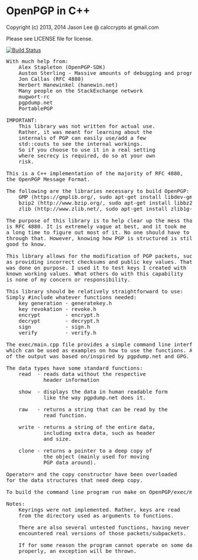 # OpenPGP in C++
Copyright (c) 2013, 2014 Jason Lee @ calccrypto at gmail.com

Please see LICENSE file for license.

[![Build Status](https://travis-ci.org/calccrypto/OpenPGP.svg?branch=master)](https://travis-ci.org/calccrypto/OpenPGP)
<pre>
With much help from:
    Alex Stapleton (OpenPGP-SDK)
    Auston Sterling - Massive amounts of debugging and programming help
    Jon Callas (RFC 4880)
    Herbert Hanewinkel (hanewin.net)
    Many people on the StackExchange network
    mugwort-rc
    pgpdump.net
    PortablePGP

IMPORTANT:
    This library was not written for actual use.
    Rather, it was meant for learning about the
    internals of PGP can easily use/add a few
    std::couts to see the internal workings.
    So if you choose to use it in a real setting
    where secrecy is required, do so at your own
    risk.

This is a C++ implementation of the majority of RFC 4880,
the OpenPGP Message Format.

The following are the libraries necessary to build OpenPGP:
    GMP (https://gmplib.org/, sudo apt-get install libdev-gmp, etc)
    bzip2 (http://www.bzip.org/, sudo apt-get install libbz2-dev, etc)
    zlib (http://www.zlib.net/, sudo apt-get install zlib1g-dev, etc)

The purpose of this library is to help clear up the mess that
is RFC 4880. It is extremely vague at best, and it took me
a long time to figure out most of it. No one should have to go
through that. However, knowing how PGP is structured is still
good to know.

This library allows for the modification of PGP packets, such
as providing incorrect checksums and public key values. That
was done on purpose. I used it to test keys I created with
known working values. What others do with this capability
is none of my concern or responsibility.

This library should be relatively straightforward to use:
Simply #include whatever functions needed:
    key generation - generatekey.h
    key revokation - revoke.h
    encrypt        - encrypt.h
    decrypt        - decrypt.h
    sign           - sign.h
    verify         - verify.h

The exec/main.cpp file provides a simple command line interface,
which can be used as examples on how to use the functions. A lot
of the output was based on/inspired by pgpdump.net and GPG.

The data types have some standard functions:
    read  - reads data without the respective
            header information

    show  - displays the data in human readable form
            like the way pgpdump.net does it.

    raw   - returns a string that can be read by the
            read function.

    write - returns a string of the entire data,
            including extra data, such as header
            and size.

    clone - returns a pointer to a deep copy of
            the object (mainly used for moving
            PGP data around).

Operator= and the copy constructor have been overloaded
for the data structures that need deep copy.

To build the command line program run make on OpenPGP/exec/main.cpp

Notes:
    Keyrings were not implemented. Rather, keys are read
    from the directory used as arguments to functions.

    There are also several untested functions, having never
    encountered real versions of those packets/subpackets.

    If for some reason the program cannot operate on some data
    properly, an exception will be thrown.
</pre>